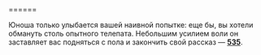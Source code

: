 ======

Юноша только улыбается вашей наивной попытке: еще бы, вы хотели обмануть столь опытного телепата. Небольшим усилием воли он заставляет вас подняться с пола и закончить свой рассказ — [**535**](#n_535).

